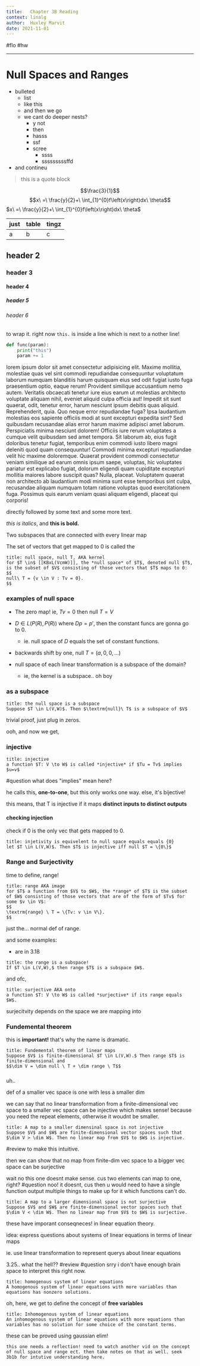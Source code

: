 ```yaml
---
title:   Chapter 3B Reading
context: linalg
author:  Huxley Marvit
date: 2021-11-01
---
```


#flo  #hw 

***

# Null Spaces and Ranges

- bulleted
    - list
    - like this
	- and then we go
	- we cant do deeper nests?
	    - y not
	    - then 
		- hasss
		- ssf
		- scree
		    - ssss
		    - sssssssssffd
- and contineu

> this is a quote block


$$\frac{3}{1}$$
$$x\ =\ \frac{y}{2}+\ \int_{1}^{0}f\left(x\right)dx\ \theta$$
$x\ =\ \frac{y}{2}+\ \int_{1}^{0}f\left(x\right)dx\ \theta$



| just | table | tingz |
| ---- | ----- | ----- |
| a    | b     | c     |


## header 2
### header 3
#### header 4
##### header 5
###### header 6

to wrap it.
right now `this.` is inside a line
which is next to a nother line!



```py
def func(param):
    print("this")
    param += 1
```



lorem ipsum dolor sit amet consectetur adipisicing elit. Maxime mollitia,
molestiae quas vel sint commodi repudiandae consequuntur voluptatum laborum
numquam blanditiis harum quisquam eius sed odit fugiat iusto fuga praesentium
optio, eaque rerum! Provident similique accusantium nemo autem. Veritatis
obcaecati tenetur iure eius earum ut molestias architecto voluptate aliquam
nihil, eveniet aliquid culpa officia aut! Impedit sit sunt quaerat, odit,
tenetur error, harum nesciunt ipsum debitis quas aliquid. Reprehenderit,
quia. Quo neque error repudiandae fuga? Ipsa laudantium molestias eos 
sapiente officiis modi at sunt excepturi expedita sint? Sed quibusdam
recusandae alias error harum maxime adipisci amet laborum. Perspiciatis 
minima nesciunt dolorem! Officiis iure rerum voluptates a cumque velit 
quibusdam sed amet tempora. Sit laborum ab, eius fugit doloribus tenetur 
fugiat, temporibus enim commodi iusto libero magni deleniti quod quam 
consequuntur! Commodi minima excepturi repudiandae velit hic maxime
doloremque. Quaerat provident commodi consectetur veniam similique ad 
earum omnis ipsum saepe, voluptas, hic voluptates pariatur est explicabo 
fugiat, dolorum eligendi quam cupiditate excepturi mollitia maiores labore 
suscipit quas? Nulla, placeat. Voluptatem quaerat non architecto ab laudantium
modi minima sunt esse temporibus sint culpa, recusandae aliquam numquam 
totam ratione voluptas quod exercitationem fuga. Possimus quis earum veniam 
quasi aliquam eligendi, placeat qui corporis!



directly followed by some text
and some more text.

*this is italics*, and **this is bold.**

Two subspaces that are connected with every linear map 

The set of vectors that get mapped to 0 is called the 

```ad-def
title: null space, null T, AKA kernel
for $T \in$ [[KBxL(VcmW)]], the *null space* of $T$, denoted null $T$, is the subset of $V$ consisting of those vectors that $T$ maps to 0:
$$ 
null\ T = {v \in V : Tv = 0}. 
$$
```

### examples of null space
- The zero map! ie, $Tv=0$ then $\textrm{null}\ T = V$
- $D \in L(P(R), P(R))$ where $Dp=p'$, then the constant funcs are gonna go to 0.
	- ie. null space of $D$ equals the set of constant functions.
- backwards shift by one, $\textrm{null}\ T = {(a, 0,0,...)}$



- null space of each linear transformation is a subspace of the domain?
	- ie, the kernel is a subspace.. oh boy


### as a subspace

```ad-def
title: the null space is a subspace
Suppose $T \in L(V,W)$. Then $\textrm{null}\ T$ is a subspace of $V$
```
trivial proof, just plug in zeros.


ooh, and now we get, 

### injective

```ad-def
title: injective
a function $T: V \to W$ is called *injective* if $Tu = Tv$ implies $u=v$
```
#question what does "implies" mean here?

he calls this, **one-to-one**, but this only works one way. else, it's bijective!

this means, that T is injective if it maps **distinct inputs to distinct outputs**


#### checking injection
check if 0 is the only vec that gets mapped to 0. 

```ad-def
title: injetivity is equivelent to null space equals equals {0}
let $T \in L(V,W)$. Then $T$ is injective iff null $T = \{0\}$ 
```

### Range and Surjectivity

time to define, range!

```ad-def
title: range AKA image
for $T$ a function from $V$ to $W$, the *range* of $T$ is the subset of $W$ consisting of those vectors that are of the form of $Tv$ for some $v \in V$: 
$$
\textrm{range} \ T = \{Tv: v \in V\}.
$$

```
just the... normal def of range.

and some examples:
- are in 3.18

```ad-def
title: the range is a subspace!
If $T \in L(V,W),$ then range $T$ is a subspace $W$.
```

and ofc,

```ad-def
title: surjective AKA onto
a function $T: V \to W$ is called *surjective* if its range equals $W$.
```

surjecitvity depends on the space we are mapping into


### Fundemental theorem
this is **important!** that's why the name is dramatic.
```ad-def
title: Fundemental theorem of linear maps
Suppose $V$ is finite-dimensional $T \in L(V,W).$ Then range $T$ is finite-dimensional and 
$$\dim V = \dim null \ T + \dim range \ T$$
```
### 

uh..

def of a smaller vec space is one with less a smaller dim

we can say that no linear transformation from a finite-dimensional vec space to a smaller vec space can be injective
which makes sense! because you need the repeat elements, otherwise it woudnt be smaller. 
```ad-def
title: A map to a smaller dimensinal space is not injective
Suppose $V$ and $W$ are finite-dimensional vector spaces such that $\dim V > \dim W$. Then no linear map from $V$ to $W$ is injective.
```

#review to make this intuitive.

then we can show that no map from finite-dim vec space to a bigger vec space can be surjective

wait no this one doesnt make sense. 
cus two elements can map to one, right? #question
noo! it doesnt, cus then u would need to have a single function output multiple things to make up for it which functions can't do.


```ad-def
title: A map to a larger dimensional space is not surjective
Suppose $V$ and $W$ are finite-dimensional vector spaces such that $\dim V < \dim W$. Then no linear map from $V$ to $W$ is surjective.
```

these have imporant conseqneces! in linear equation theory.


idea: express questions about systems of linear equations in terms of linear maps

ie. use linear transformation to represent querys about linear equations

3.25.. what the hell?? #review #question srry i don't have enough brain space to interpret this right now.


```ad-def
title: homogenous system of linear equations
A homogenous system of linear equations with more variables than equations has nonzero solutions.
```
oh, here, we get to define the concept of **free variables**


```ad-def
title: Inhomogenous system of linear equations
An inhomogenous system of linear equations with more equations than variables has no solution for some choice of the constant terms.
```
these can be proved using gaussian elim!


```ad-reflection
this one needs a reflection! need to watch another vid on the concept of null space and range ect. then take notes on that as well. seek 3b1b for intutive understanding here.
```










